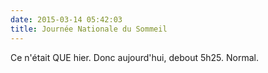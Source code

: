 ```yaml
---
date: 2015-03-14 05:42:03
title: Journée Nationale du Sommeil
---
```


Ce n'était QUE hier. Donc aujourd'hui, debout 5h25. Normal.
